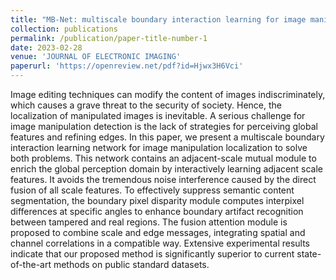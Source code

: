 ```yaml
---
title: "MB-Net: multiscale boundary interaction learning for image manipulation localization"
collection: publications
permalink: /publication/paper-title-number-1
date: 2023-02-28
venue: 'JOURNAL OF ELECTRONIC IMAGING'
paperurl: 'https://openreview.net/pdf?id=Hjwx3H6Vci'
---
```


Image editing techniques can modify the content of images indiscriminately, which causes a grave threat to the security of society. Hence, the localization of manipulated images is inevitable. A serious challenge for image manipulation detection is the lack of strategies for perceiving global features and refining edges. In this paper, we present a multiscale boundary interaction learning network for image manipulation localization to solve both problems. This network contains an adjacent-scale mutual module to enrich the global perception domain by interactively learning adjacent scale features. It avoids the tremendous noise interference caused by the direct fusion of all scale features. To effectively suppress semantic content segmentation, the boundary pixel disparity module computes interpixel differences at specific angles to enhance boundary artifact recognition between tampered and real regions. The fusion attention module is proposed to combine scale and edge messages, integrating spatial and channel correlations in a compatible way. Extensive experimental results indicate that our proposed method is significantly superior to current state-of-the-art methods on public standard datasets.
